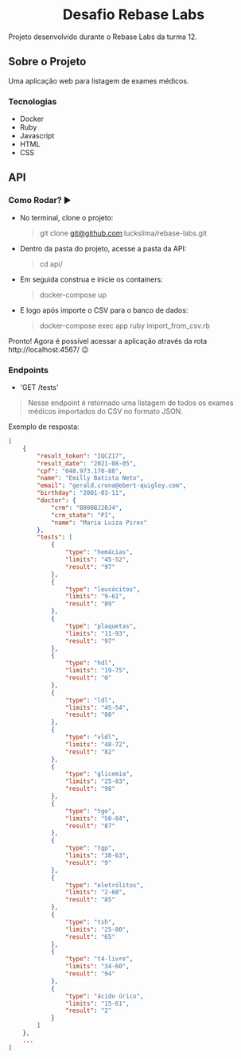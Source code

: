 <div align="center">

  <h1 align="center">Desafio Rebase Labs</h1>

  <p align="justify">
    Projeto desenvolvido durante o Rebase Labs da turma 12.
    <br/>
  </p>
</div>

## Sobre o Projeto

Uma aplicação web para listagem de exames médicos.

### Tecnologias 

- Docker
- Ruby
- Javascript
- HTML
- CSS

## API

### Como Rodar? :arrow_forward:

- No terminal, clone o projeto:

  > git clone git@github.com:luckslima/rebase-labs.git

- Dentro da pasta do projeto, acesse a pasta da API:

  > cd api/

- Em seguida construa e inicie os containers:

  > docker-compose up

- E logo após importe o CSV para o banco de dados:

  > docker-compose exec app ruby import_from_csv.rb

Pronto! Agora é possível acessar a aplicação através da rota http://localhost:4567/ :wink:

### Endpoints

- 'GET /tests' 

> Nesse endpoint é retornado uma listagem de todos os exames médicos importados do CSV no formato JSON.

Exemplo de resposta:
```json
[
    {
        "result_token": "IQCZ17",
        "result_date": "2021-08-05",
        "cpf": "048.973.170-88",
        "name": "Emilly Batista Neto",
        "email": "gerald.crona@ebert-quigley.com",
        "birthday": "2001-03-11",
        "doctor": {
            "crm": "B000BJ20J4",
            "crm_state": "PI",
            "name": "Maria Luiza Pires"
        },
        "tests": [
            {
                "type": "hemácias",
                "limits": "45-52",
                "result": "97"
            },
            {
                "type": "leucócitos",
                "limits": "9-61",
                "result": "89"
            },
            {
                "type": "plaquetas",
                "limits": "11-93",
                "result": "97"
            },
            {
                "type": "hdl",
                "limits": "19-75",
                "result": "0"
            },
            {
                "type": "ldl",
                "limits": "45-54",
                "result": "80"
            },
            {
                "type": "vldl",
                "limits": "48-72",
                "result": "82"
            },
            {
                "type": "glicemia",
                "limits": "25-83",
                "result": "98"
            },
            {
                "type": "tgo",
                "limits": "50-84",
                "result": "87"
            },
            {
                "type": "tgp",
                "limits": "38-63",
                "result": "9"
            },
            {
                "type": "eletrólitos",
                "limits": "2-68",
                "result": "85"
            },
            {
                "type": "tsh",
                "limits": "25-80",
                "result": "65"
            },
            {
                "type": "t4-livre",
                "limits": "34-60",
                "result": "94"
            },
            {
                "type": "ácido úrico",
                "limits": "15-61",
                "result": "2"
            }
        ]
    },
    ...
]
```



